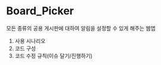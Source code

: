 # Board_Picker
모든 종류의 공용 게시판에 대하여 알림을 설정할 수 있게 해주는 웹앱  
1. 사용 시나리오  
2. 코드 구성  
3. 코드 수정 규칙(이슈 달기/진행하기)  
